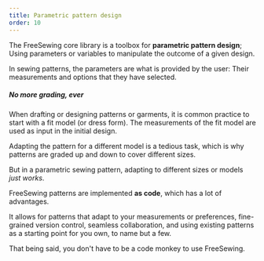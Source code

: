 ```yaml
---
title: Parametric pattern design
order: 10
---
```


The FreeSewing core library is a toolbox for **parametric pattern design**;
Using parameters or variables to manipulate the outcome of a given design.

In sewing patterns, the parameters are what is provided by the user: 
Their measurements and options that they have selected.

<Note>

##### No more grading, ever

When drafting or designing patterns or garments, it is common practice to start 
with a fit model (or dress form). 
The measurements of the fit model are used as input in the initial design.

Adapting the pattern for a different model is a tedious task, 
which is why patterns are graded up and down to cover different sizes.

But in a parametric sewing pattern, adapting to different sizes or models *just works*.

</Note>

FreeSewing patterns are implemented **as code**, which has a lot of advantages.

It allows for patterns that adapt to your measurements or preferences, 
fine-grained version control, seamless collaboration, and using existing
patterns as a starting point for you own, to name but a few.

That being said, you don't have to be a code monkey to use FreeSewing.

